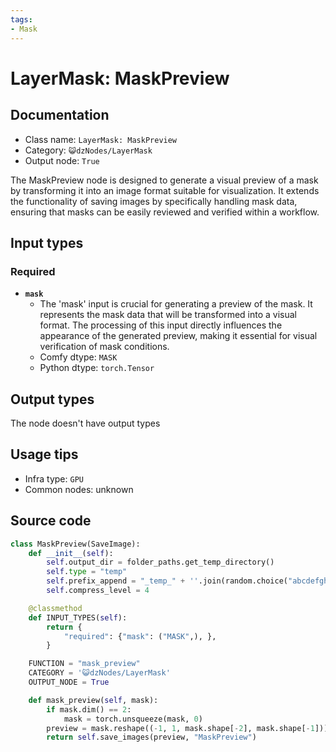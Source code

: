 ```yaml
---
tags:
- Mask
---
```


# LayerMask: MaskPreview
## Documentation
- Class name: `LayerMask: MaskPreview`
- Category: `😺dzNodes/LayerMask`
- Output node: `True`

The MaskPreview node is designed to generate a visual preview of a mask by transforming it into an image format suitable for visualization. It extends the functionality of saving images by specifically handling mask data, ensuring that masks can be easily reviewed and verified within a workflow.
## Input types
### Required
- **`mask`**
    - The 'mask' input is crucial for generating a preview of the mask. It represents the mask data that will be transformed into a visual format. The processing of this input directly influences the appearance of the generated preview, making it essential for visual verification of mask conditions.
    - Comfy dtype: `MASK`
    - Python dtype: `torch.Tensor`
## Output types
The node doesn't have output types
## Usage tips
- Infra type: `GPU`
- Common nodes: unknown


## Source code
```python
class MaskPreview(SaveImage):
    def __init__(self):
        self.output_dir = folder_paths.get_temp_directory()
        self.type = "temp"
        self.prefix_append = "_temp_" + ''.join(random.choice("abcdefghijklmnopqrstupvxyz1234567890") for x in range(5))
        self.compress_level = 4

    @classmethod
    def INPUT_TYPES(self):
        return {
            "required": {"mask": ("MASK",), },
        }

    FUNCTION = "mask_preview"
    CATEGORY = '😺dzNodes/LayerMask'
    OUTPUT_NODE = True

    def mask_preview(self, mask):
        if mask.dim() == 2:
            mask = torch.unsqueeze(mask, 0)
        preview = mask.reshape((-1, 1, mask.shape[-2], mask.shape[-1])).movedim(1, -1).expand(-1, -1, -1, 3)
        return self.save_images(preview, "MaskPreview")

```
